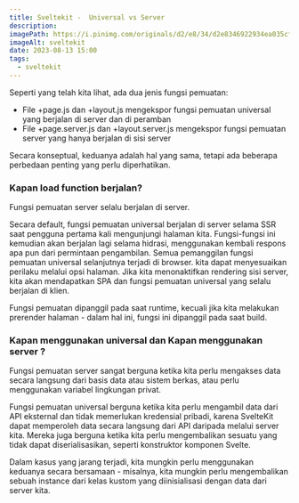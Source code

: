 ```yaml
---
title: Sveltekit -  Universal vs Server
description:
imagePath: https://i.pinimg.com/originals/d2/e8/34/d2e8346922934ea035cf7c5a8b477ad8.jpg
imageAlt: sveltekit
date: 2023-08-13 15:00
tags:
  - sveltekit
---
```


Seperti yang telah kita lihat, ada dua jenis fungsi pemuatan:

- File +page.js dan +layout.js mengekspor fungsi pemuatan universal yang berjalan di server dan di peramban
- File +page.server.js dan +layout.server.js mengekspor fungsi pemuatan server yang hanya berjalan di sisi server

Secara konseptual, keduanya adalah hal yang sama, tetapi ada beberapa perbedaan penting yang perlu diperhatikan.

### Kapan load function berjalan?

Fungsi pemuatan server selalu berjalan di server.

Secara default, fungsi pemuatan universal berjalan di server selama SSR saat pengguna pertama kali mengunjungi halaman kita. Fungsi-fungsi ini kemudian akan berjalan lagi selama hidrasi, menggunakan kembali respons apa pun dari permintaan pengambilan. Semua pemanggilan fungsi pemuatan universal selanjutnya terjadi di browser. kita dapat menyesuaikan perilaku melalui opsi halaman. Jika kita menonaktifkan rendering sisi server, kita akan mendapatkan SPA dan fungsi pemuatan universal yang selalu berjalan di klien.

Fungsi pemuatan dipanggil pada saat runtime, kecuali jika kita melakukan prerender halaman - dalam hal ini, fungsi ini dipanggil pada saat build.

### Kapan menggunakan universal dan Kapan menggunakan server ?

Fungsi pemuatan server sangat berguna ketika kita perlu mengakses data secara langsung dari basis data atau sistem berkas, atau perlu menggunakan variabel lingkungan privat.

Fungsi pemuatan universal berguna ketika kita perlu mengambil data dari API eksternal dan tidak memerlukan kredensial pribadi, karena SvelteKit dapat memperoleh data secara langsung dari API daripada melalui server kita. Mereka juga berguna ketika kita perlu mengembalikan sesuatu yang tidak dapat diserialisasikan, seperti konstruktor komponen Svelte.

Dalam kasus yang jarang terjadi, kita mungkin perlu menggunakan keduanya secara bersamaan - misalnya, kita mungkin perlu mengembalikan sebuah instance dari kelas kustom yang diinisialisasi dengan data dari server kita.
